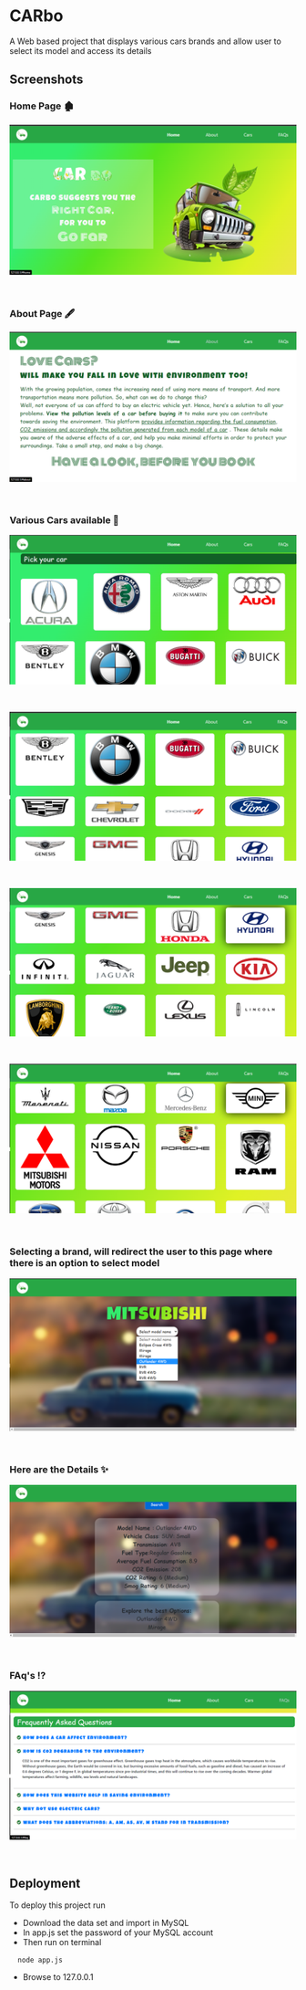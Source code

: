 
# CARbo

A Web based project that displays various cars brands and allow user to select its model and access its details

## Screenshots

### Home Page 🏚

![Home Page](media_readme/img1.png)

<br>

### About Page 🖋
![Home Page](media_readme/img2.png)

<br>

### Various Cars available 🚗
![Home Page](media_readme/img3.1.png)

<br>

![Home Page](media_readme/img3.2.png)

<br>

![Home Page](media_readme/img3.3.png)

<br>

![Home Page](media_readme/img3.4.png)

<br>

### Selecting a brand, will redirect the user to this page where there is an option to select model

![Home Page](media_readme/img4.1.png)

<br>

### Here are the Details ✨

![Home Page](media_readme/img4.2.png)

<br>

### FAq's ⁉

![Home Page](media_readme/img5.png)

<br>

## Deployment

To deploy this project run

- Download the data set and import in MySQL 
- In app.js set the password of your MySQL account
- Then run on terminal
```
  node app.js
```
- Browse to 127.0.0.1



